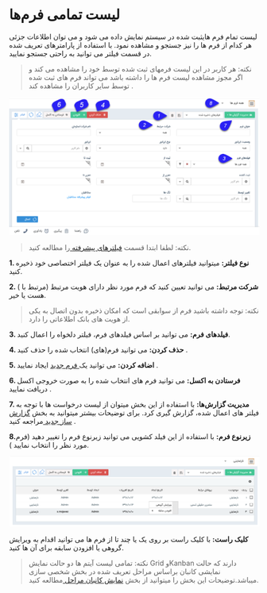 #  لیست تمامی فرم‌ها 

لیست تمام فرم هایثبت شده در سیستم نمایش داده می شود و می توان اطلاعات جزئی هر کدام از فرم ها را نیز جستجو و مشاهده نمود. با استفاده از پارامترهای تعریف شده در قسمت فیلتر می توانید به راحتی جستجو نمایید.

> نکته: هر کاربر در این لیست فرمهای ثبت شده توسط خود را مشاهده می کند و اگر مجوز مشاهده لیست فرم ها را داشته باشد می تواند فرم های ثبت شده توسط سایر کاربران  را مشاهده کند .

![](1.png)


> نکته: لطفا ابتدا قسمت [ فیلترهای پیشرفته ](https://github.com/1stco/PayamGostarDocs/blob/master/Help/Customer-relationship-management/Advanced-filter/Advanced-filter.md) را مطالعه کنید.  


**1. نوع فیلتر:** میتوانید فیلترهای اعمال شده را به عنوان یک فیلتر اختصاصی خود ذخیره کنید.

**2. شرکت مرتبط:** می توانید تعیین کنید که فرم مورد نظر دارای هویت مرتبط (مرتبط با ) هست یا خیر.

> نکته: توجه داشته باشید فرم از سوابقی است که امکان ذخیره بدون اتصال به یکی از هویت های بانک اطلاعاتی را دارد.

**3. فیلدهای فرم:** می توانید بر اساس فیلدهای فرم، فیلتر دلخواه را اعمال کنید.

**4. حذف کردن:** می توانید فرم(های) انتخاب شده را حذف کنید .

**5. اضافه کردن:** می توانید یک[  فرم جدید](https://github.com/1stco/PayamGostarDocs/blob/master/Help/Integrated-bank/Database/Records/New-form/New-form.md) ایجاد نمایید .

**6. فرستادن به اکسل:** می توانید فرم های انتخاب شده را به صورت خروجی اکسل دریافت نمایید .

**7. مدیریت گزارش‌ها:**  با استفاده از این بخش میتوان از لیست درخواست ها با توجه به فیلتر های اعمال شده، گزارش گیری کرد. برای توضیحات بیشتر میتوانید به بخش [گزارش ساز جدید ](https://github.com/1stco/PayamGostarDocs/blob/master/Help/Management-and-reports/Report-Builder/Report-Builder.md)مراجعه کنید .

**8.زیرنوع فرم:** با استفاده از این فیلد کشویی می توانید زیرنوع  فرم را تغییر دهید (فرم مورد نظر را انتخاب نمایید ).

![](2.png)

**کلیک راست:** با کلیک راست بر روی یک یا چند تا از فرم ها می توانید اقدام به ویرایش گروهی یا افزودن سابقه برای آن ها کنید.

> نکته: تمامی لیست آیتم ها دو حالت نمایش Grid وKanban دارند که حالت نمایشی کانبان براساس مراحل تعریف شده در بخش شخصی سازی میباشد.توضیحات این بخش را میتوانید از بخش [نمایش کانبان مراحل ](https://github.com/1stco/PayamGostarDocs/blob/master/Help/Settings/Personalization-crm/Overview/General-information/leveling/leveling.md)مطالعه کنید.
